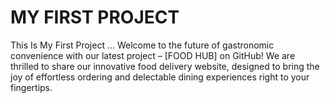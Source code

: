 # MY FIRST PROJECT
This Is My First Project ...
Welcome to the future of gastronomic convenience with our latest project – [FOOD HUB] on GitHub! We are thrilled to share our innovative food delivery website, designed to bring the joy of effortless ordering and delectable dining experiences right to your fingertips.
